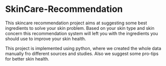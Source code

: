 # SkinCare-Recommendation
This skincare recommendation project aims at suggesting some best ingredients to solve your skin problem.
Based on your skin type and skin concern this recommendation system will left you with the ingredients you should 
use to improve your skin health.

This project is implemented using python, where we created the whole data manually fro different sources and studies.
Also we suggest some pro-tips for better skin health.
